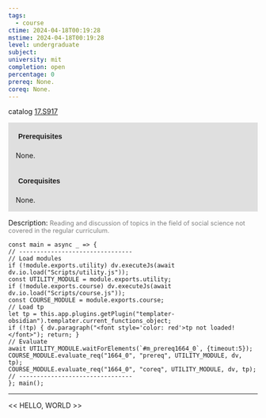 ```yaml
---
tags:
  - course
ctime: 2024-04-18T00:19:28
mstime: 2024-04-18T00:19:28
level: undergraduate
subject: 
university: mit
completion: open
percentage: 0
prereq: None.
coreq: None.
---
```


catalog [17.S917](http://student.mit.edu/catalog/m17b.html#17.S917)

<span style="display: block; padding: 15px; background-color: rgb(100, 100, 100, 0.2);"><font id="m_prereq1664_0" style="display: block; font-family: Arial, sans-serif; font-weight: bold; padding: 5px">Prerequisites</font><br><span id="prereq1664_0">None.</span></span>
<span style="display: block; padding: 15px; background-color: rgb(100, 100, 100, 0.2);"><font id="m_coreq1664_0" style="display: block; font-family: Arial, sans-serif; font-weight: bold; padding: 5px">Corequisites</font><br><span id="coreq1664_0">None.</span></span>

<font style="">Description:</font>
<font style="color: grey; font-size: 0.8rem;">Reading and discussion of topics in the field of social science not covered in the regular curriculum.</font>

```dataviewjs
const main = async _ => {
// --------------------------------
// Load modules
if (!module.exports.utility) dv.executeJs(await dv.io.load("Scripts/utility.js"));
const UTILITY_MODULE = module.exports.utility;
if (!module.exports.course) dv.executeJs(await dv.io.load("Scripts/course.js"));
const COURSE_MODULE = module.exports.course;
// Load tp
let tp = this.app.plugins.getPlugin("templater-obsidian").templater.current_functions_object;
if (!tp) { dv.paragraph("<font style='color: red'>tp not loaded!</font>"); return; }
// Evaluate
await UTILITY_MODULE.waitForElements(`#m_prereq1664_0`, {timeout:5});
COURSE_MODULE.evaluate_req("1664_0", "prereq", UTILITY_MODULE, dv, tp);
COURSE_MODULE.evaluate_req("1664_0", "coreq", UTILITY_MODULE, dv, tp);
// --------------------------------
}; main();
```

---

<< HELLO, WORLD >>
